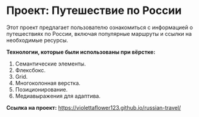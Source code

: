 # Проект: Путешествие по России

Этот проект предлагает пользователю ознакомиться с информацией о путешествиях по России, включая популярные маршруты и ссылки на необходимые ресурсы.

**Технологии, которые были использованы при вёрстке:**
1. Семантические элементы.
2. Флексбокс.
3. Grid.
3. Многоколонная верстка.
4. Позиционирование.
5. Медиавыражения для адаптива.

**Ссылка на проект:** https://violettaflower123.github.io/russian-travel/
